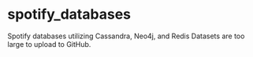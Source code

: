 # spotify_databases
Spotify databases utilizing Cassandra, Neo4j, and Redis
Datasets are too large to upload to GitHub.
